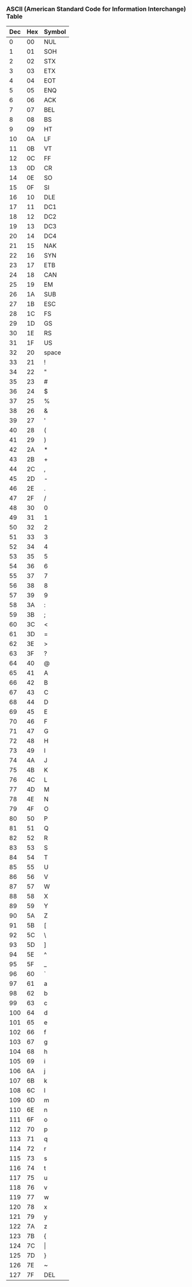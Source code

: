 ### ASCII (American Standard Code for Information Interchange) Table
|Dec | Hex | Symbol |
|----|-----|--------|
| 0  | 00  | NUL    |
| 1  | 01  | SOH    |
| 2  | 02  | STX    |
| 3  | 03  | ETX    |
| 4  | 04  | EOT    |
| 5  | 05  | ENQ    |
| 6  | 06  | ACK    |
| 7  | 07  | BEL    |
| 8  | 08  | BS     |
| 9  | 09  | HT     |
| 10 | 0A  | LF     |
| 11 | 0B  | VT     |
| 12 | 0C  | FF     |
| 13 | 0D  | CR     |
| 14 | 0E  | SO     |
| 15 | 0F  | SI     |
| 16 | 10  | DLE    |
| 17 | 11  | DC1    |
| 18 | 12  | DC2    |
| 19 | 13  | DC3    |
| 20 | 14  | DC4    |
| 21 | 15  | NAK    |
| 22 | 16  | SYN    |
| 23 | 17  | ETB    |
| 24 | 18  | CAN    |
| 25 | 19  | EM     |
| 26 | 1A  | SUB    |
| 27 | 1B  | ESC    |
| 28 | 1C  | FS     |
| 29 | 1D  | GS     |
| 30 | 1E  | RS     |
| 31 | 1F  | US     |
| 32 | 20  | space  |
| 33 | 21  | !      |
| 34 | 22  | "      |
| 35 | 23  | #      |
| 36 | 24  | $      |
| 37 | 25  | %      |
| 38 | 26  | &      |
| 39 | 27  | '      |
| 40 | 28  | (      |
| 41 | 29  | )      |
| 42 | 2A  | *      |
| 43 | 2B  | +      |
| 44 | 2C  | ,      |
| 45 | 2D  | -      |
| 46 | 2E  | .      |
| 47 | 2F  | /      |
| 48 | 30  | 0      |
| 49 | 31  | 1      |
| 50 | 32  | 2      |
| 51 | 33  | 3      |
| 52 | 34  | 4      |
| 53 | 35  | 5      |
| 54 | 36  | 6      |
| 55 | 37  | 7      |
| 56 | 38  | 8      |
| 57 | 39  | 9      |
| 58 | 3A  | :      |
| 59 | 3B  | ;      |
| 60 | 3C  | <      |
| 61 | 3D  | =      |
| 62 | 3E  | >      |
| 63 | 3F  | ?      |
| 64 | 40  | @      |
| 65 | 41  | A      |
| 66 | 42  | B      |
| 67 | 43  | C      |
| 68 | 44  | D      |
| 69 | 45  | E      |
| 70 | 46  | F      |
| 71 | 47  | G      |
| 72 | 48  | H      |
| 73 | 49  | I      |
| 74 | 4A  | J      |
| 75 | 4B  | K      |
| 76 | 4C  | L      |
| 77 | 4D  | M      |
| 78 | 4E  | N      |
| 79 | 4F  | O      |
| 80 | 50  | P      |
| 81 | 51  | Q      |
| 82 | 52  | R      |
| 83 | 53  | S      |
| 84 | 54  | T      |
| 85 | 55  | U      |
| 86 | 56  | V      |
| 87 | 57  | W      |
| 88 | 58  | X      |
| 89 | 59  | Y      |
| 90 | 5A  | Z      |
| 91 | 5B  | [      |
| 92 | 5C  | \      |
| 93 | 5D  | ]      |
| 94 | 5E  | ^      |
| 95 | 5F  | _      |
| 96 | 60  | `      |
| 97 | 61  | a      |
| 98 | 62  | b      |
| 99 | 63  | c      |
| 100| 64  | d      |
| 101| 65  | e      |
| 102| 66  | f      |
| 103| 67  | g      |
| 104| 68  | h      |
| 105| 69  | i      |
| 106| 6A  | j      |
| 107| 6B  | k      |
| 108| 6C  | l      |
| 109| 6D  | m      |
| 110| 6E  | n      |
| 111| 6F  | o      |
| 112| 70  | p      |
| 113| 71  | q      |
| 114| 72  | r      |
| 115| 73  | s      |
| 116| 74  | t      |
| 117| 75  | u      |
| 118| 76  | v      |
| 119| 77  | w      |
| 120| 78  | x      |
| 121| 79  | y      |
| 122| 7A  | z      |
| 123| 7B  | {      |
| 124| 7C  | \|     |
| 125| 7D  | }      |
| 126| 7E  | ~      |
| 127| 7F  | DEL    |
